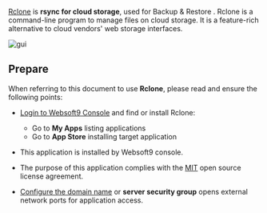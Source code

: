 [Rclone](https://rclone.org) is **rsync for cloud storage**, used for Backup & Restore . Rclone is a command-line program to manage files on cloud storage. It is a feature-rich alternative to cloud vendors' web storage interfaces.


![gui](https://libs.websoft9.com/Websoft9/DocsPicture/zh/rclone/rclone-gui-websoft9.png)


## Prepare

When referring to this document to use **Rclone**, please read and ensure the following points:

- [Login to Websoft9 Console](./login-console) and find or install Rclone:
  - Go to **My Apps** listing applications 
  - Go to **App Store** installing target application

- This application is installed by Websoft9 console.


- The purpose of this application complies with the [MIT](https://opensource.org/licenses/MIT) open source license agreement.


- [Configure the domain name](./domain-set) or **server security group** opens external network ports for application access.